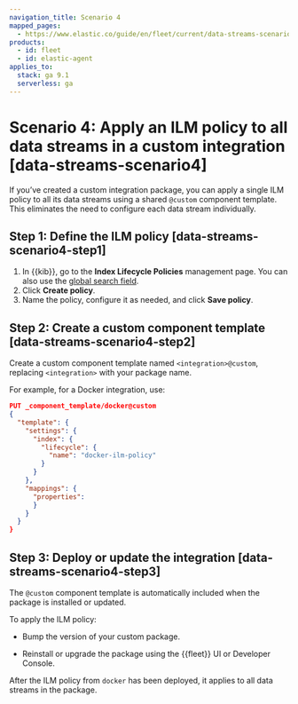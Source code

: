 ```yaml
---
navigation_title: Scenario 4
mapped_pages:
  - https://www.elastic.co/guide/en/fleet/current/data-streams-scenario4.html
products:
  - id: fleet
  - id: elastic-agent
applies_to:
  stack: ga 9.1
  serverless: ga
---
```


# Scenario 4: Apply an ILM policy to all data streams in a custom integration [data-streams-scenario4]

If you’ve created a custom integration package, you can apply a single ILM policy to all its data streams using a shared `@custom` component template. This eliminates the need to configure each data stream individually.

## Step 1: Define the ILM policy [data-streams-scenario4-step1]

1. In {{kib}}, go to the **Index Lifecycle Policies** management page. You can also use the [global search field](/get-started/the-stack.md#kibana-navigation-search).
2. Click **Create policy**.
3. Name the policy, configure it as needed, and click **Save policy**.

## Step 2: Create a custom component template [data-streams-scenario4-step2]

Create a custom component template named `<integration>@custom`, replacing `<integration>` with your package name.

For example, for a Docker integration, use:

```json
PUT _component_template/docker@custom
{
  "template": {
    "settings": {
      "index": {
        "lifecycle": {
          "name": "docker-ilm-policy"
        }
      }
    },
    "mappings": {
      "properties":
      }
    }
  }
}
```

## Step 3: Deploy or update the integration [data-streams-scenario4-step3]

The `@custom` component template is automatically included when the package is installed or updated.

To apply the ILM policy:

- Bump the version of your custom package.

- Reinstall or upgrade the package using the {{fleet}} UI or Developer Console.

After the ILM policy from `docker` has been deployed, it applies to all data streams in the package.